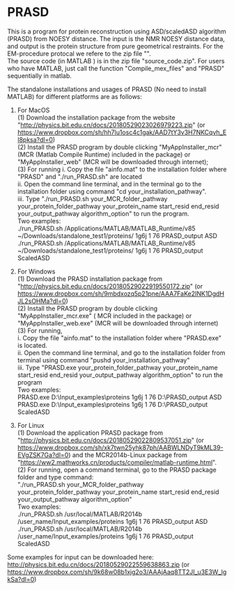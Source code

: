 # PRASD
This is a program for protein reconstruction using ASD/scaledASD algorithm (PRASD) from NOESY distance. The input is the NMR NOESY distance data, and  output is the protein structure from pure geometrical restraints. For the EM-procedure protocal we refere to the zip file "".    
The source code (in MATLAB ) is in the zip file "source_code.zip". For users who have MATLAB, just call the function "Compile_mex_files" and "PRASD" sequentially in matlab. 

The standalone installations and usages of PRASD (No need to install MATLAB) for different platforms are as follows:

1) For MacOS       
  (1)  Download the installation package from the website "http://physics.bit.edu.cn/docs/20180529023026979223.zip" (or https://www.dropbox.com/sh/hh7lu1osc4c1gak/AAD7tY3v3H7NKCqvh_El8pksa?dl=0)       
  (2)  Install the PRASD program by double clicking "MyAppInstaller_mcr" (MCR (Matlab Compile Runtime) included in the package) or "MyAppInstaller_web" (MCR will be downloaded through internet);       
  (3) For running
          i.  Copy the file "ainfo.mat" to the installation folder where "PRASD" and "./run_PRASD.sh" are located             
          ii. Open the command line terminal, and in the terminal go to the installation folder using command "cd your_installation_pathway".          
          iii. Type "./run_PRASD.sh your_MCR_folder_pathway your_protein_folder_pathway your_protein_name start_resid end_resid your_output_pathway algorithm_option" to run the program.             
              Two examples:                
              ./run_PRASD.sh /Applications/MATLAB/MATLAB_Runtime/v85 ~/Downloads/standalone_test1/proteins/ 1g6j 1 76 PRASD_output ASD        
              ./run_PRASD.sh /Applications/MATLAB/MATLAB_Runtime/v85 ~/Downloads/standalone_test1/proteins/ 1g6j 1 76 PRASD_output ScaledASD        

2) For Windows     
  (1)  Download the PRASD installation package  from "http://physics.bit.edu.cn/docs/20180529022919550172.zip" (or https://www.dropbox.com/sh/9mbdxozq5p21pne/AAA7FaKe2INK1DgdHJL2sOHMa?dl=0)    
  (2)  Install the PRASD program by double clicking "MyAppInstaller_mcr.exe" ( MCR included in the package) or "MyAppInstaller_web.exe" (MCR will be downloaded through internet)    
  (3)  For running,     
          i.  Copy the file "ainfo.mat" to the installation folder where "PRASD.exe" is located.   
          ii.  Open the command line terminal, and go to the installation folder from terminal using command "pushd your_installation_pathway"    
          iii. Type "PRASD.exe your_protein_folder_pathway your_protein_name start_resid end_resid your_output_pathway algorithm_option" to run the program    
          Two examples:    
            PRASD.exe D:\Input_examples\proteins 1g6j 1 76 D:\PRASD_output ASD     
            PRASD.exe D:\Input_examples\proteins 1g6j 1 76 D:\PRASD_output ScaledASD    
 
3) For Linux       
  (1)  Download the application PRASD package from "http://physics.bit.edu.cn/docs/20180529022809537051.zip" (or https://www.dropbox.com/sh/xk7twn25yhk87ph/AABWLNDyT9kML39-EVgZSK7Ga?dl=0) and the MCR2014b-Linux package from "https://ww2.mathworks.cn/products/compiler/matlab-runtime.html".       
  (2)  For running, open a command terminal, go to the PRASD package folder and type command:        
        "./run_PRASD.sh your_MCR_folder_pathway your_protein_folder_pathway your_protein_name start_resid end_resid your_output_pathway algorithm_option"        
     Two examples:                
        ./run_PRASD.sh /usr/local/MATLAB/R2014b /user_name/Input_examples/proteins 1g6j 1 76 PRASD_output ASD       
        ./run_PRASD.sh /usr/local/MATLAB/R2014b /user_name/Input_examples/proteins 1g6j 1 76 PRASD_output ScaledASD       
  
Some examples for input  can be downloaded here: http://physics.bit.edu.cn/docs/20180529022559638863.zip (or https://www.dropbox.com/sh/9k68w08b1xjg2o3/AAAjAaq8TT2JI_u3E3W_lgkSa?dl=0)
